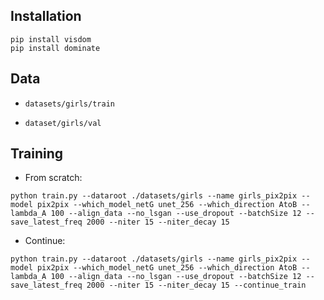## Installation

```
pip install visdom
pip install dominate
```

## Data

+ `datasets/girls/train`

+ `dataset/girls/val`


## Training

+ From scratch:

```
python train.py --dataroot ./datasets/girls --name girls_pix2pix --model pix2pix --which_model_netG unet_256 --which_direction AtoB --lambda_A 100 --align_data --no_lsgan --use_dropout --batchSize 12 --save_latest_freq 2000 --niter 15 --niter_decay 15
```

+ Continue:

```
python train.py --dataroot ./datasets/girls --name girls_pix2pix --model pix2pix --which_model_netG unet_256 --which_direction AtoB --lambda_A 100 --align_data --no_lsgan --use_dropout --batchSize 12 --save_latest_freq 2000 --niter 15 --niter_decay 15 --continue_train
```
